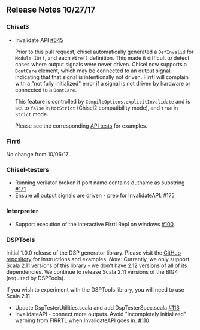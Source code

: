 ## Release Notes 10/27/17

### Chisel3

- Invalidate API [#645](https://github.com/freechipsproject/chisel3/pull/645)

  Prior to this pull request, chisel automatically generated a `DefInvalid` for `Module IO()`,
  and each `Wire()` definition.
  This made it difficult to detect cases where output signals were never driven.
  Chisel now supports a `DontCare` element, which may be connected to an output signal,
  indicating that that signal is intentionally not driven.
  Firrtl will complain with a "not fully initialized" error if a signal is not driven
  by hardware or connected to a `DontCare`.
  
  This feature is controlled by `CompileOptions.explicitInvalidate` and is set to `false`
  in `NotStrict` (Chisel2 compatibility mode), and `true` in `Strict` mode.
  
  Please see the corresponding [API tests](https://github.com/freechipsproject/chisel3/blob/master/src/test/scala/chiselTests/InvalidateAPISpec.scala)
  for examples.

### Firrtl

No change from 10/06/17

### Chisel-testers

- Running verilator broken if port name contains dutname as substring [#171](https://github.com/freechipsproject/chisel-testers/pull/171)
- Ensure all output signals are driven - prep for InvalidateAPI. [#175](https://github.com/freechipsproject/chisel-testers/pull/175)

### Interpreter

- Support execution of the interactive Firrtl Repl on windows [#100](https://github.com/freechipsproject/firrtl-interpreter/pull/100).

### DSPTools

Initial 1.0.0 release of the DSP generator library.
Please visit the [GitHub repository](https://github.com/ucb-bar/dsptools) for instructions and examples.
*Note:* Currently, we only support Scala 2.11 versions of this library - we don't have 2.12 versions of all of its dependencies.
We continue to release Scala 2.11 versions of the BIG4 (required by DSPTools).

If you wish to experiment with the DSPTools library, you will need to use Scala 2.11.
- Update DspTesterUtilities.scala and add DspTesterSpec.scala [#113](https://github.com/ucb-bar/dsptools/pull/113)
- InvalidateAPI - connect more outputs. Avoid "incompletely initialized" warning from FIRRTL when InvalidateAPI goes in. [#110](https://github.com/ucb-bar/dsptools/pull/110)
